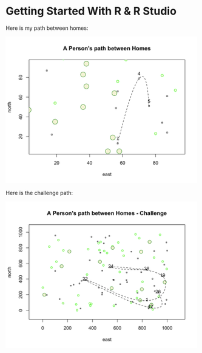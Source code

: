 # Getting Started With R & R Studio

Here is my path between homes:

![](images/path.png)

Here is the challenge path:

![](images/path_challenge.jpg)
